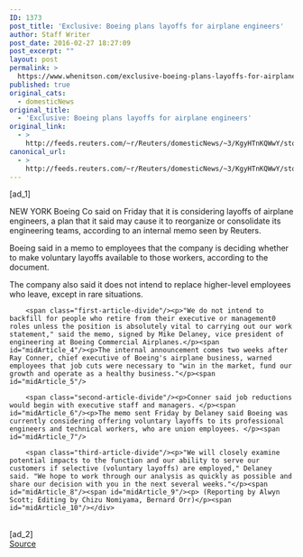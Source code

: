 ```yaml
---
ID: 1373
post_title: 'Exclusive: Boeing plans layoffs for airplane engineers'
author: Staff Writer
post_date: 2016-02-27 18:27:09
post_excerpt: ""
layout: post
permalink: >
  https://www.whenitson.com/exclusive-boeing-plans-layoffs-for-airplane-engineers/
published: true
original_cats:
  - domesticNews
original_title:
  - 'Exclusive: Boeing plans layoffs for airplane engineers'
original_link:
  - >
    http://feeds.reuters.com/~r/Reuters/domesticNews/~3/KgyHTnKQWwY/story01.htm
canonical_url:
  - >
    http://feeds.reuters.com/~r/Reuters/domesticNews/~3/KgyHTnKQWwY/story01.htm
---
```

 [ad_1]
<br><div id="articleText">
<span id="midArticle_start"/>

<span id="midArticle_0"/><span class="focusParagraph" readability="6"><p><span class="articleLocation">NEW YORK</span> Boeing Co said on Friday that it is considering layoffs of airplane engineers, a plan that it said may cause it to reorganize or consolidate its engineering teams, according to an internal memo seen by Reuters. </p></span><span id="midArticle_1"/><p>Boeing said in a memo to employees that the company is deciding whether to make voluntary layoffs available to those workers, according to the document.</p><span id="midArticle_2"/><p>The company also said it does not intend to replace higher-level employees who leave, except in rare situations.</p><span id="midArticle_3"/>
        
        <span class="first-article-divide"/><p>"We do not intend to backfill for people who retire from their executive or management0 roles unless the position is absolutely vital to carrying out our work statement," said the memo, signed by Mike Delaney, vice president of engineering at Boeing Commercial Airplanes.</p><span id="midArticle_4"/><p>The internal announcement comes two weeks after Ray Conner, chief executive of Boeing's airplane business, warned employees that job cuts were necessary to "win in the market, fund our growth and operate as a healthy business."</p><span id="midArticle_5"/>
        
        <span class="second-article-divide"/><p>Conner said job reductions would begin with executive staff and managers. </p><span id="midArticle_6"/><p>The memo sent Friday by Delaney said Boeing was currently considering offering voluntary layoffs to its professional engineers and technical workers, who are union employees. </p><span id="midArticle_7"/>
        
        <span class="third-article-divide"/><p>"We will closely examine potential impacts to the function and our ability to serve our customers if selective (voluntary layoffs) are employed," Delaney said. "We hope to work through our analysis as quickly as possible and share our decision with you in the next several weeks."</p><span id="midArticle_8"/><span id="midArticle_9"/><p> (Reporting by Alwyn Scott; Editing by Chizu Nomiyama, Bernard Orr)</p><span id="midArticle_10"/></div>
<br>[ad_2]
<br><a href="http://feeds.reuters.com/~r/Reuters/domesticNews/~3/KgyHTnKQWwY/story01.htm">Source </a>